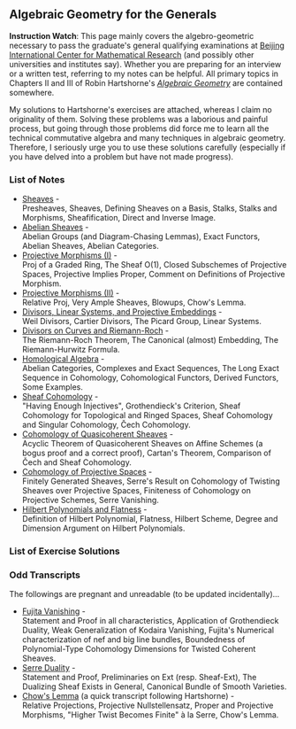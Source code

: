 ## Algebraic Geometry for the Generals

**Instruction Watch**: This page mainly covers the algebro-geometric necessary to pass the graduate's general qualifying examinations at [Beijing International Center for Mathematical Research](https://bicmr.pku.edu.cn) (and possibly other universities and institutes say). Whether you are preparing for an interview or a written test, referring to my notes can be helpful. All primary topics in Chapters II and III of Robin Hartshorne's [_Algebraic Geometry_](https://www.amazon.com/Algebraic-Geometry-Graduate-Texts-Mathematics/dp/0387902449) are contained somewhere.

My solutions to Hartshorne's exercises are attached, whereas I claim no originality of them. Solving these problems was a laborious and painful process, but going through those problems did force me to learn all the technical commutative algebra and many techniques in algebraic geometry. Therefore, I seriously urge you to use these solutions carefully (especially if you have delved into a problem but have not made progress).

### List of Notes

- [Sheaves](./genag-sheaves.pdf) - <br/>
  Presheaves, Sheaves, Defining Sheaves on a Basis, Stalks, Stalks and Morphisms, Sheafification, Direct and Inverse Image.
- [Abelian Sheaves](./genag-absh.pdf) - <br/>
  Abelian Groups (and Diagram-Chasing Lemmas), Exact Functors, Abelian Sheaves, Abelian Categories.
- [Projective Morphisms (I)](./genag-proj1.pdf) - <br/>
  Proj of a Graded Ring, The Sheaf O(1), Closed Subschemes of Projective Spaces, Projective Implies Proper, Comment on Definitions of Projective Morphism.
- [Projective Morphisms (II)](./genag-proj2.pdf) - <br/>
  Relative Proj, Very Ample Sheaves, Blowups, Chow's Lemma.
- [Divisors, Linear Systems, and Projective Embeddings](./genag-div1.pdf) - <br/>
  Weil Divisors, Cartier Divisors, The Picard Group, Linear Systems.
- [Divisors on Curves and Riemann-Roch](./genag-div2.pdf) - <br/>
  The Riemann-Roch Theorem, The Canonical (almost) Embedding, The Riemann-Hurwitz Formula.
- [Homological Algebra](./genag-homalg.pdf) - <br/>
  Abelian Categories, Complexes and Exact Sequences, The Long Exact Sequence in Cohomology, Cohomological Functors, Derived Functors, Some Examples.
- [Sheaf Cohomology](./genag-shcohom.pdf) - <br/>
  "Having Enough Injectives", Grothendieck's Criterion, Sheaf Cohomology for Topological and Ringed Spaces, Sheaf Cohomology and Singular Cohomology, Čech Cohomology.
- [Cohomology of Quasicoherent Sheaves](./genag-qcohcohom.pdf) - <br/>
  Acyclic Theorem of Quasicoherent Sheaves on Affine Schemes (a bogus proof and a correct proof), Cartan's Theorem, Comparison of Čech and Sheaf Cohomology.
- [Cohomology of Projective Spaces](./genag-cohomserre.pdf) - <br/>
  Finitely Generated Sheaves, Serre's Result on Cohomology of Twisting Sheaves over Projective Spaces, Finiteness of Cohomology on Projective Schemes, Serre Vanishing.
- [Hilbert Polynomials and Flatness](./genag-hilbpoly.pdf) - <br/>
  Definition of Hilbert Polynomial, Flatness, Hilbert Scheme, Degree and Dimension Argument on Hilbert Polynomials.

### List of Exercise Solutions


### Odd Transcripts

The followings are pregnant and unreadable (to be updated incidentally)...

- [Fujita Vanishing](./genag-fujita.pdf) - <br/>
  Statement and Proof in all characteristics, Application of Grothendieck Duality, Weak Generalization of Kodaira Vanishing, Fujita's Numerical characterization of nef and big line bundles, Boundedness of Polynomial-Type Cohomology Dimensions for Twisted Coherent Sheaves.
- [Serre Duality](./genag-serreduality.pdf) - <br/>
  Statement and Proof, Preliminaries on Ext (resp. Sheaf-Ext), The Dualizing Sheaf Exists in General, Canonical Bundle of Smooth Varieties.
- [Chow's Lemma](./genag-chow.pdf) (a quick transcript following Hartshorne) - <br/>
  Relative Projections, Projective Nullstellensatz, Proper and Projective Morphisms, "Higher Twist Becomes Finite" à la Serre, Chow's Lemma.
